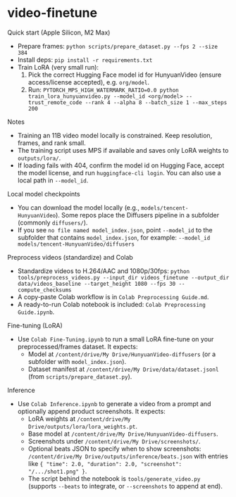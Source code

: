# video-finetune

Quick start (Apple Silicon, M2 Max)

- Prepare frames: `python scripts/prepare_dataset.py --fps 2 --size 384`
- Install deps: `pip install -r requirements.txt`
- Train LoRA (very small run):
  1) Pick the correct Hugging Face model id for HunyuanVideo (ensure access/license accepted), e.g. `org/model`.
  2) Run: `PYTORCH_MPS_HIGH_WATERMARK_RATIO=0.0 python train_lora_hunyuanvideo.py --model_id <org/model> --trust_remote_code --rank 4 --alpha 8 --batch_size 1 --max_steps 200`

Notes

- Training an 11B video model locally is constrained. Keep resolution, frames, and rank small.
- The training script uses MPS if available and saves only LoRA weights to `outputs/lora/`.
- If loading fails with 404, confirm the model id on Hugging Face, accept the model license, and run `huggingface-cli login`. You can also use a local path in `--model_id`.

Local model checkpoints

- You can download the model locally (e.g., `models/tencent-HunyuanVideo`). Some repos place the Diffusers pipeline in a subfolder (commonly `diffusers/`).
- If you see `no file named model_index.json`, point `--model_id` to the subfolder that contains `model_index.json`, for example:
  `--model_id models/tencent-HunyuanVideo/diffusers`

Preprocess videos (standardize) and Colab

- Standardize videos to H.264/AAC and 1080p/30fps: `python tools/preprocess_videos.py --input_dir videos_finetune --output_dir data/videos_baseline --target_height 1080 --fps 30 --compute_checksums`
- A copy‑paste Colab workflow is in `Colab Preprocessing Guide.md`.
- A ready-to-run Colab notebook is included: `Colab Preprocessing Guide.ipynb`.

Fine-tuning (LoRA)

- Use `Colab Fine-Tuning.ipynb` to run a small LoRA fine-tune on your preprocessed/frames dataset. It expects:
  - Model at `/content/drive/My Drive/HunyuanVideo-diffusers` (or a subfolder with `model_index.json`).
  - Dataset manifest at `/content/drive/My Drive/data/dataset.jsonl` (from `scripts/prepare_dataset.py`).

Inference

- Use `Colab Inference.ipynb` to generate a video from a prompt and optionally append product screenshots. It expects:
  - LoRA weights at `/content/drive/My Drive/outputs/lora/lora_weights.pt`.
  - Base model at `/content/drive/My Drive/HunyuanVideo-diffusers`.
  - Screenshots under `/content/drive/My Drive/screenshots/`.
  - Optional beats JSON to specify when to show screenshots: `/content/drive/My Drive/outputs/inference/beats.json` with entries like `{ "time": 2.0, "duration": 2.0, "screenshot": "/.../shot1.png" }`.
  - The script behind the notebook is `tools/generate_video.py` (supports `--beats` to integrate, or `--screenshots` to append at end).
